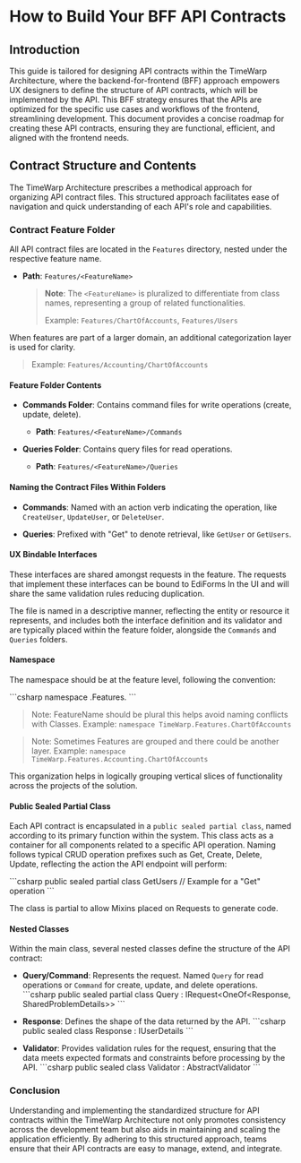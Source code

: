# How to Build Your BFF API Contracts

## Introduction

This guide is tailored for designing API contracts within the TimeWarp Architecture, where the backend-for-frontend (BFF) approach empowers UX designers to define the structure of API contracts, which will be implemented by the API. This BFF strategy ensures that the APIs are optimized for the specific use cases and workflows of the frontend, streamlining development. This document provides a concise roadmap for creating these API contracts, ensuring they are functional, efficient, and aligned with the frontend needs.

## Contract Structure and Contents

The TimeWarp Architecture prescribes a methodical approach for organizing API contract files. This structured approach facilitates ease of navigation and quick understanding of each API's role and capabilities.

### Contract Feature Folder

All API contract files are located in the `Features` directory, nested under the respective feature name.

- **Path**: `Features/<FeatureName>`

  > **Note**: The `<FeatureName>` is pluralized to differentiate from class names, representing a group of related functionalities.
  >
  > Example: `Features/ChartOfAccounts`, `Features/Users` 

When features are part of a larger domain, an additional categorization layer is used for clarity.

> Example: `Features/Accounting/ChartOfAccounts`

#### Feature Folder Contents

- **Commands Folder**: Contains command files for write operations (create, update, delete).
  - **Path**: `Features/<FeatureName>/Commands`

- **Queries Folder**: Contains query files for read operations.
  - **Path**: `Features/<FeatureName>/Queries`

#### Naming the Contract Files Within Folders

- **Commands**: Named with an action verb indicating the operation, like `CreateUser`, `UpdateUser`, or `DeleteUser`.

- **Queries**: Prefixed with "Get" to denote retrieval, like `GetUser` or `GetUsers`.

#### UX Bindable Interfaces

These interfaces are shared amongst requests in the feature. The requests that implement these interfaces can be bound to EdiForms In the UI and will share the same validation rules reducing duplication.

The file is named in a descriptive manner, reflecting the entity or resource it represents, and includes both the interface definition and its validator and are typically placed within the feature folder, alongside the `Commands` and `Queries` folders.

#### Namespace

The namespace should be at the feature level, following the convention:

\```csharp
namespace <ProjectName>.Features.<FeatureName>
\```

> Note: FeatureName should be plural this helps avoid naming conflicts with Classes.
> Example: `namespace TimeWarp.Features.ChartOfAccounts`

> Note: Sometimes Features are grouped and there could be another layer.
> Example: `namespace TimeWarp.Features.Accounting.ChartOfAccounts`

This organization helps in logically grouping vertical slices of functionality across the projects of the solution. 

#### Public Sealed Partial Class

Each API contract is encapsulated in a `public sealed partial class`, named according to its primary function within the system. This class acts as a container for all components related to a specific API operation. Naming follows typical CRUD operation prefixes such as Get, Create, Delete, Update, reflecting the action the API endpoint will perform:

\```csharp
public sealed partial class GetUsers // Example for a "Get" operation
\```

The class is partial to allow Mixins placed on Requests to generate code.

#### Nested Classes

Within the main class, several nested classes define the structure of the API contract:

- **Query/Command**: Represents the request. Named `Query` for read operations or `Command` for create, update, and delete operations.
  \```csharp
  public sealed partial class Query : IRequest<OneOf<Response, SharedProblemDetails>>
  \```

- **Response**: Defines the shape of the data returned by the API.
  \```csharp
  public sealed class Response : IUserDetails
  \```

- **Validator**: Provides validation rules for the request, ensuring that the data meets expected formats and constraints before processing by the API.
  \```csharp
  public sealed class Validator : AbstractValidator<Query>
  \```

### Conclusion

Understanding and implementing the standardized structure for API contracts within the TimeWarp Architecture not only promotes consistency across the development team but also aids in maintaining and scaling the application efficiently. By adhering to this structured approach, teams ensure that their API contracts are easy to manage, extend, and integrate.
